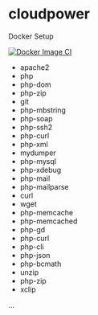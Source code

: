 # cloudpower
Docker Setup

[![Docker Image CI](https://github.com/twitnic/cloudpower/actions/workflows/docker-image.yml/badge.svg)](https://github.com/twitnic/cloudpower/actions/workflows/docker-image.yml)

* apache2
* php
* php-dom
* php-zip
* git
* php-mbstring
* php-soap
* php-ssh2
* php-curl
* php-xml
* mydumper
* php-mysql
* php-xdebug
* php-mail
* php-mailparse
* curl
* wget
* php-memcache
* php-memcached
* php-gd
* php-curl
* php-cli
* php-json
* php-bcmath
* unzip
* php-zip
* xclip

...